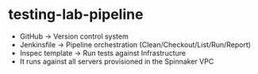 # testing-lab-pipeline

- GitHub -> Version control system
- Jenkinsfile -> Pipeline orchestration (Clean/Checkout/List/Run/Report)
- Inspec template -> Run tests against Infrastructure
- It runs against all servers provisioned in the Spinnaker VPC
